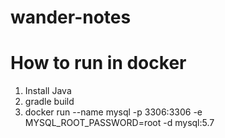 # wander-notes

# How to run in docker
1) Install Java
2) gradle build
3) docker run --name mysql -p 3306:3306 -e MYSQL_ROOT_PASSWORD=root -d mysql:5.7

